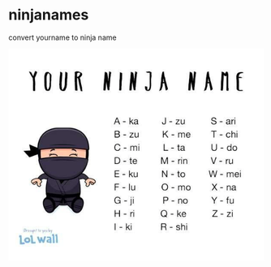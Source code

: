 # ninjanames
convert yourname to ninja name

![alt tag](https://raw.githubusercontent.com/noobywalker/ninjanames/master/ninjaname/img.png)
